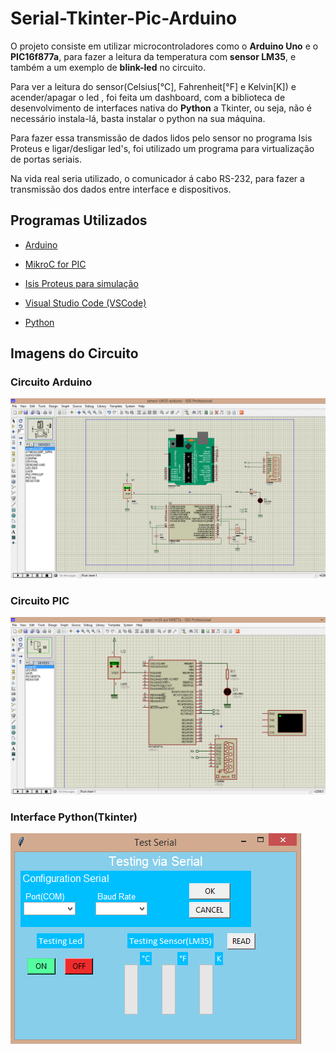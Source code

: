 # Serial-Tkinter-Pic-Arduino
 O projeto consiste em utilizar microcontroladores como o **Arduino Uno** e o **PIC16f877a**, para fazer a leitura da temperatura com **sensor LM35**, e também a um exemplo de **blink-led** no circuito. 

Para ver a leitura do sensor(Celsius[°C], Fahrenheit[°F] e Kelvin[K]) e acender/apagar o led , foi feita um dashboard, com a biblioteca de desenvolvimento de interfaces nativa do **Python** a Tkinter, ou seja, não é necessário instala-lá, basta instalar o python na sua máquina.

Para fazer essa transmissão de dados lidos pelo sensor no programa Isis Proteus e ligar/desligar led's, foi utilizado um programa para virtualização de portas seriais. 

Na vida real seria utilizado, o comunicador á cabo RS-232, para fazer a transmissão dos dados entre interface e dispositivos.
 
## Programas Utilizados

* [Arduino](https://www.arduino.cc/)

* [MikroC for PIC](https://www.mikroe.com/mikroc-pic)

* [Isis Proteus para simulação](https://www.labcenter.com/)

* [Visual Studio Code (VSCode)](https://code.visualstudio.com/)  

* [Python](https://www.python.org/)   

## Imagens do Circuito
### Circuito Arduino
![Circuito com Arduino](Imagens/arduino-sensor.png)
### Circuito PIC
![Circuito com PIC16F877A](Imagens/pic16f877a-sensor.png)
### Interface Python(Tkinter)
![Interface](Imagens/interface-py.png)
